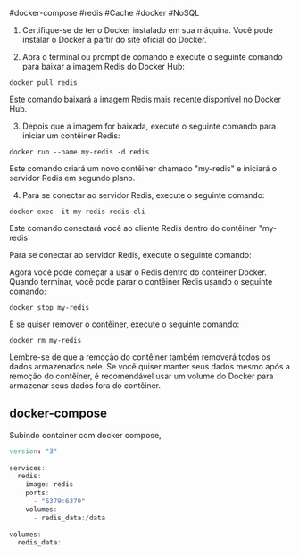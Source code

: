 #docker-compose #redis #Cache #docker #NoSQL 

1. Certifique-se de ter o Docker instalado em sua máquina. Você pode instalar o Docker a partir do site oficial do Docker.

2. Abra o terminal ou prompt de comando e execute o seguinte comando para baixar a imagem Redis do Docker Hub:

```
docker pull redis
```

Este comando baixará a imagem Redis mais recente disponível no Docker Hub.

3. Depois que a imagem for baixada, execute o seguinte comando para iniciar um contêiner Redis:

```
docker run --name my-redis -d redis
```

Este comando criará um novo contêiner chamado "my-redis" e iniciará o servidor Redis em segundo plano.

4. Para se conectar ao servidor Redis, execute o seguinte comando:

```
docker exec -it my-redis redis-cli
```

Este comando conectará você ao cliente Redis dentro do contêiner "my-redis

Para se conectar ao servidor Redis, execute o seguinte comando:

Agora você pode começar a usar o Redis dentro do contêiner Docker. Quando terminar, você pode parar o contêiner Redis usando o seguinte comando:

```
docker stop my-redis
```

E se quiser remover o contêiner, execute o seguinte comando:

```
docker rm my-redis
```

Lembre-se de que a remoção do contêiner também removerá todos os dados armazenados nele. Se você quiser manter seus dados mesmo após a remoção do contêiner, é recomendável usar um volume do Docker para armazenar seus dados fora do contêiner.

## docker-compose
Subindo container com docker compose,

```d
version: "3"  
  
services:  
  redis:  
    image: redis  
    ports:  
      - "6379:6379"  
    volumes:  
      - redis_data:/data  
    
volumes:  
  redis_data:
```